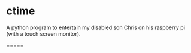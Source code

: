 ctime
=====

A python program to entertain my disabled son Chris on his raspberry pi (with a touch screen monitor).

=====
